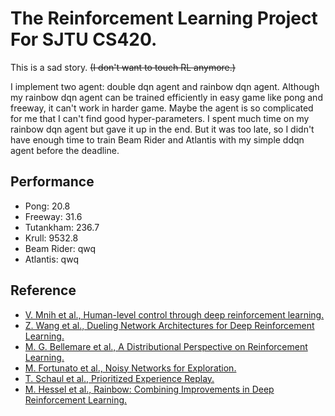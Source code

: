 # The Reinforcement Learning Project For SJTU CS420.

This is a sad story. ~~(I don't want to touch RL anymore.)~~

I implement two agent: double dqn agent and rainbow dqn agent. Although my rainbow dqn agent can be trained efficiently in easy game like pong and freeway, it can't work in harder game. Maybe the agent is so complicated for me that I can't find good hyper-parameters. I spent much time on my rainbow dqn agent but gave it up in the end. But it was too late, so I didn't have enough time to train Beam Rider and Atlantis with my simple ddqn agent before the deadline. 


## Performance

- Pong: 20.8
- Freeway: 31.6
- Tutankham: 236.7
- Krull: 9532.8
- Beam Rider: qwq
- Atlantis: qwq


## Reference
- [V. Mnih et al., Human-level control through deep reinforcement learning.](https://storage.googleapis.com/deepmind-media/dqn/DQNNaturePaper.pdf)
- [Z. Wang et al., Dueling Network Architectures for Deep Reinforcement Learning.](https://arxiv.org/pdf/1511.06581.pdf)
- [M. G. Bellemare et al., A Distributional Perspective on Reinforcement Learning.](https://arxiv.org/pdf/1707.06887.pdf)
- [M. Fortunato et al., Noisy Networks for Exploration.](https://arxiv.org/pdf/1706.10295.pdf)
- [T. Schaul et al., Prioritized Experience Replay.](https://arxiv.org/pdf/1511.05952.pdf)
- [M. Hessel et al., Rainbow: Combining Improvements in Deep Reinforcement Learning.](https://arxiv.org/pdf/1710.02298.pdf)

